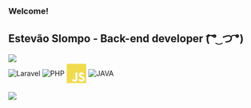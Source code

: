 
###  Welcome!

<h2> Estevão Slompo - Back-end developer (͡ ͡° ͜ つ ͡͡°) </h2>
  <a href="https://github.com/estevaoaz">
    <img height="180em" src="https://github-readme-stats.vercel.app/api/top-langs/?username=estevaoaz&layout=compact&langs_count=7&theme=dark"/>
<!--     <img height="180em" src="https://github-readme-stats.vercel.app/api?username=estevaoaz&show_icons=true&theme=dark&include_all_commits=true&count_private=true"/> -->
  </a>
</div>
<br>
<div style="display: inline_block">
    <img align="center" alt="Laravel" height="41" width="41" src="https://avatars.githubusercontent.com/u/958072?s=48&v=4">
    <img align="center" alt="PHP" height="40" width="40" src="https://cdn.jsdelivr.net/gh/devicons/devicon/icons/php/php-original.svg">
    <img align="center" alt="Js" height="40" width="40" src="https://raw.githubusercontent.com/devicons/devicon/master/icons/javascript/javascript-plain.svg">
    <img align="center" alt="JAVA" height="50" width="60" src="https://camo.githubusercontent.com/7d4f73e2405350974a916ee8f1fe9372c6342c1897a68da7ad58fed1c73d2a8d/68747470733a2f2f63646e2e6a7364656c6976722e6e65742f67682f64657669636f6e732f64657669636f6e2f69636f6e732f6a6176612f6a6176612d6f726967696e616c2d776f72646d61726b2e737667" data-canonical-src="https://cdn.jsdelivr.net/gh/devicons/devicon/icons/java/java-original-wordmark.svg" style="max-width: 100%;">
</div>
<br>
<a  href="https://www.linkedin.com/in/estev%C3%A3o-azevedo-715a91221/?originalSubdomain=br" target="_blank"><img src="https://img.shields.io/badge/-LinkedIn-%230077B5?style=for-the-badge&logo=linkedin&logoColor=white" target="_blank"></a
